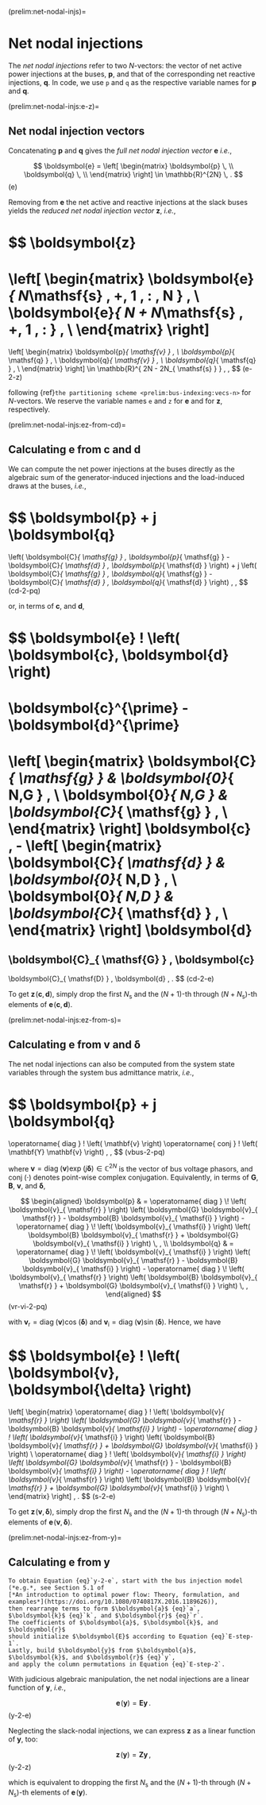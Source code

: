 (prelim:net-nodal-injs)=
# Net nodal injections

The *net nodal injections* refer to two $N$-vectors:
the vector of net active power injections at the buses,
$\boldsymbol{p}$,
and that of the corresponding net reactive injections,
$\boldsymbol{q}$.
In code, we use `p` and `q` as the respective variable names for
$\boldsymbol{p}$ and $\boldsymbol{q}$.

(prelim:net-nodal-injs:e-z)=
## Net nodal injection vectors

Concatenating $\boldsymbol{p}$ and $\boldsymbol{q}$ gives
the *full net nodal injection vector* $\boldsymbol{e}$
*i.e.*,

$$
\boldsymbol{e}
= \left[ \begin{matrix}
    \boldsymbol{p}  \, \\
    \boldsymbol{q}  \, \\
\end{matrix} \right]
\in \mathbb{R}^{2N}
\, .
$$ (e)

Removing from $\boldsymbol{e}$ the net active and reactive injections at the slack buses yields
the *reduced net nodal injection vector* $\boldsymbol{z}$,
*i.e.*,

$$
\boldsymbol{z}
=
\left[ \begin{matrix}
    \boldsymbol{e}_{ N_\mathsf{s} \, +\, 1 \, : \, N }      \, \\
    \boldsymbol{e}_{ N + N_\mathsf{s} \, +\, 1 \, : }       \, \\
\end{matrix} \right]
=
\left[ \begin{matrix}
    \boldsymbol{p}_{ \mathsf{v} }     \, \\
    \boldsymbol{p}_{ \mathsf{q} }     \, \\
    \boldsymbol{q}_{ \mathsf{v} }     \, \\
    \boldsymbol{q}_{ \mathsf{q} }     \, \\
\end{matrix} \right]
\in \mathbb{R}^{ 2N - 2N_{ \mathsf{s} } }
\, ,
$$ (e-2-z)

following {ref}`the partitioning scheme <prelim:bus-indexing:vecs-n>` for $N$-vectors.
We reserve the variable names `e` and `z` for $\boldsymbol{e}$ and for $\boldsymbol{z}$, respectively.

(prelim:net-nodal-injs:ez-from-cd)=
## Calculating $\boldsymbol{e}$ from $\boldsymbol{c}$ and $\boldsymbol{d}$

We can compute the net power injections at the buses directly
as the algebraic sum of the generator-induced injections and the load-induced draws at the buses, *i.e.*,

$$
\boldsymbol{p} + j \boldsymbol{q}
=
\left(
    \boldsymbol{C}_{ \mathsf{g} } \, \boldsymbol{p}_{ \mathsf{g} }
    -
    \boldsymbol{C}_{ \mathsf{d} } \, \boldsymbol{p}_{ \mathsf{d} }
\right)
+
j
\left(
    \boldsymbol{C}_{ \mathsf{g} } \, \boldsymbol{q}_{ \mathsf{g} }
    -
    \boldsymbol{C}_{ \mathsf{d} } \, \boldsymbol{q}_{ \mathsf{d} }
\right)
\, ,
$$ (cd-2-pq)

or, in terms of $\boldsymbol{c}$, and $\boldsymbol{d}$,

$$
\boldsymbol{e} \! \left( \boldsymbol{c}, \boldsymbol{d} \right)
=
\boldsymbol{c}^{\prime} - \boldsymbol{d}^{\prime}
=
\left[ \begin{matrix}
    \boldsymbol{C}_{ \mathsf{g} }
    &
    \boldsymbol{0}_{ N,G }          \, \\
    \boldsymbol{0}_{ N,G }
    &
    \boldsymbol{C}_{ \mathsf{g} }   \, \\
\end{matrix} \right]
\boldsymbol{c}
\, -
\left[ \begin{matrix}
    \boldsymbol{C}_{ \mathsf{d} }
    &
    \boldsymbol{0}_{ N,D }          \, \\
    \boldsymbol{0}_{ N,D }
    &
    \boldsymbol{C}_{ \mathsf{d} }   \, \\
\end{matrix} \right]
\boldsymbol{d}
=
\boldsymbol{C}_{ \mathsf{G} } \, \boldsymbol{c}
-
\boldsymbol{C}_{ \mathsf{D} } \, \boldsymbol{d}
\, .
$$ (cd-2-e)

To get $\boldsymbol{z} \! \left( \boldsymbol{c}, \boldsymbol{d} \right)$,
simply drop the first $N_{ \mathsf{s} }$
and the $\left( N + 1 \right)$-th through $\left( N + N_{ \mathsf{s} } \right)$-th
elements of $\boldsymbol{e} \! \left( \boldsymbol{c}, \boldsymbol{d} \right)$.

(prelim:net-nodal-injs:ez-from-s)=
## Calculating $\boldsymbol{e}$ from $\boldsymbol{v}$ and $\boldsymbol{\delta}$

The net nodal injections can also be computed from the system state variables through the system bus admittance matrix,
*i.e.*,

$$
\boldsymbol{p} + j \boldsymbol{q}
=
\operatorname{ diag } \! \left( \mathbf{v} \right)
\operatorname{ conj } \! \left( \mathbf{Y} \mathbf{v} \right)
\, ,
$$ (vbus-2-pq)

where
$\mathbf{v} = \operatorname{ diag } \! \left( \boldsymbol{v} \right) \exp \! \left( j \boldsymbol{\delta} \right) \in \mathbb{C}^{ 2N }$
is the vector of bus voltage phasors,
and
$\operatorname{ conj } \! \left( \cdot \right)$
denotes point-wise complex conjugation.
Equivalently, in terms of $\boldsymbol{G}$, $\boldsymbol{B}$, $\boldsymbol{v}$, and $\boldsymbol{\delta}$,

$$
\begin{aligned}
    \boldsymbol{p}
    & =
    \operatorname{ diag } \! \left( \boldsymbol{v}_{ \mathsf{r} } \right)
    \left(
        \boldsymbol{G} \boldsymbol{v}_{ \mathsf{r} }
        -
        \boldsymbol{B} \boldsymbol{v}_{ \mathsf{i} }
    \right)
    -
    \operatorname{ diag } \! \left( \boldsymbol{v}_{ \mathsf{i} } \right)
    \left(
        \boldsymbol{B} \boldsymbol{v}_{ \mathsf{r} }
        +
        \boldsymbol{G} \boldsymbol{v}_{ \mathsf{i} }
    \right)
    \, , \\
    \boldsymbol{q}
    & =
    \operatorname{ diag } \! \left( \boldsymbol{v}_{ \mathsf{i} } \right)
    \left(
        \boldsymbol{G} \boldsymbol{v}_{ \mathsf{r} }
        -
        \boldsymbol{B} \boldsymbol{v}_{ \mathsf{i} }
    \right)
    -
    \operatorname{ diag } \! \left( \boldsymbol{v}_{ \mathsf{r} } \right)
    \left(
        \boldsymbol{B} \boldsymbol{v}_{ \mathsf{r} }
        +
        \boldsymbol{G} \boldsymbol{v}_{ \mathsf{i} }
    \right)
    \, ,
\end{aligned}
$$ (vr-vi-2-pq)

with
$\boldsymbol{v}_{ \mathsf{r} } = \operatorname{ diag } \! \left( \boldsymbol{v} \right) \cos \! \left( \boldsymbol{\delta} \right)$
and
$\boldsymbol{v}_{ \mathsf{i} } = \operatorname{ diag } \! \left( \boldsymbol{v} \right) \sin \! \left( \boldsymbol{\delta} \right)$.
Hence, we have

$$
\boldsymbol{e} \! \left( \boldsymbol{v}, \boldsymbol{\delta} \right)
=
\left[ \begin{matrix}
    \operatorname{ diag } \! \left( \boldsymbol{v}_{ \mathsf{r} } \right)
    \left(
        \boldsymbol{G} \boldsymbol{v}_{ \mathsf{r} }
        -
        \boldsymbol{B} \boldsymbol{v}_{ \mathsf{i} }
    \right)
    -
    \operatorname{ diag } \! \left( \boldsymbol{v}_{ \mathsf{i} } \right)
    \left(
        \boldsymbol{B} \boldsymbol{v}_{ \mathsf{r} }
        +
        \boldsymbol{G} \boldsymbol{v}_{ \mathsf{i} }
    \right)
    \\
    \operatorname{ diag } \! \left( \boldsymbol{v}_{ \mathsf{i} } \right)
    \left(
        \boldsymbol{G} \boldsymbol{v}_{ \mathsf{r} }
        -
        \boldsymbol{B} \boldsymbol{v}_{ \mathsf{i} }
    \right)
    -
    \operatorname{ diag } \! \left( \boldsymbol{v}_{ \mathsf{r} } \right)
    \left(
        \boldsymbol{B} \boldsymbol{v}_{ \mathsf{r} }
        +
        \boldsymbol{G} \boldsymbol{v}_{ \mathsf{i} }
    \right)
    \\
\end{matrix} \right]
\, .
$$ (s-2-e)

To get $\boldsymbol{z} \! \left( \boldsymbol{v}, \boldsymbol{\delta} \right)$,
simply drop the first $N_{ \mathsf{s} }$
and the $\left( N + 1 \right)$-th through $\left( N + N_{ \mathsf{s} } \right)$-th
elements of $\boldsymbol{e} \! \left( \boldsymbol{v}, \boldsymbol{\delta} \right)$.

(prelim:net-nodal-injs:ez-from-y)=
## Calculating $\boldsymbol{e}$ from $\boldsymbol{y}$

```{margin}
To obtain Equation {eq}`y-2-e`, start with the bus injection model
(*e.g.*, see Section 5.1 of
[*An introduction to optimal power flow: Theory, formulation, and examples*](https://doi.org/10.1080/0740817X.2016.1189626)),
then rearrange terms to form $\boldsymbol{a}$ {eq}`a`, $\boldsymbol{k}$ {eq}`k`, and $\boldsymbol{r}$ {eq}`r`.
The coefficients of $\boldsymbol{a}$, $\boldsymbol{k}$, and $\boldsymbol{r}$
should initialize $\boldsymbol{E}$ according to Equation {eq}`E-step-1`.
Lastly, build $\boldsymbol{y}$ from $\boldsymbol{a}$, $\boldsymbol{k}$, and $\boldsymbol{r}$ {eq}`y`,
and apply the column permutations in Equation {eq}`E-step-2`.
```

With judicious algebraic manipulation,
the net nodal injections are a linear function of $\boldsymbol{y}$,
*i.e.*,

$$
\boldsymbol{e} \! \left( \boldsymbol{y} \right) = \boldsymbol{E} \boldsymbol{y} \, .
$$ (y-2-e)

Neglecting the slack-nodal injections,
we can express $\boldsymbol{z}$ as a linear function of $\boldsymbol{y}$, too:

$$
\boldsymbol{z} \! \left( \boldsymbol{y} \right) = \boldsymbol{Z} \boldsymbol{y} \, ,
$$ (y-2-z)

which is equivalent to dropping the first $N_{ \mathsf{s} }$
and the $\left( N + 1 \right)$-th through $\left( N + N_{ \mathsf{s} } \right)$-th
elements of $\boldsymbol{e} \! \left( \boldsymbol{y} \right)$.
